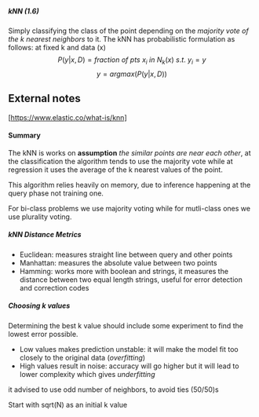 
##### kNN (1.6)
Simply classifying the class of the point depending on the *majority vote of the k nearest neighbors* to it.
The kNN has probabilistic formulation as follows:
at fixed k and data (x)
$$ P(y|x,D) = fraction\ of\ pts\ x_i\ in\ N_k(x)\ s.t.\ y_i = y $$
$$ y = argmax(P(y|x,D))$$
## External notes
[https://www.elastic.co/what-is/knn]
#### Summary

The kNN is works on **assumption** *the similar points are near each other*, at the classification the algorithm tends to use the majority vote while at regression it uses the average of the k nearest values of the point.

This algorithm relies heavily on memory, due to inference happening at the query phase not training one.

For bi-class problems we use majority voting while for mutli-class ones we use plurality voting.

##### kNN Distance Metrics
* Euclidean: measures straight line between query and other points
* Manhattan: measures the absolute value between two points
* Hamming: works more with boolean and strings, it measures the distance between two equal length strings, useful for error detection and correction codes
##### Choosing k values
Determining the best k value should include some experiment to find the lowest error possible.

* Low values makes prediction unstable: it will make the model fit too closely to the original data (*overfitting*)
* High values result in noise: accuracy will go higher but it will lead to lower complexity which gives *underfitting*

it advised to use odd number of neighbors, to avoid ties (50/50)s 

Start with sqrt(N) as an initial k value
